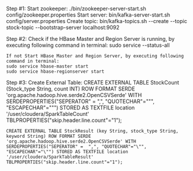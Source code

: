 Step #1:
Start zookeeper:
./bin/zookeeper-server-start.sh config/zookeeper.properties
Start server:
bin/kafka-server-start.sh config/server.properties
Create topic:
bin/kafka-topics.sh --create --topic stock-topic --bootstrap-server localhost:9092

Step #2:
	Check if the HBase Master and Region Server is running, by executing following command in terminal:
	sudo service --status-all

	If not Start HBase Master and Region Server, by executing following command in terminal:
	sudo service hbase-master start
	sudo service hbase-regionserver start

Step #3:
	Create External Table:
	CREATE EXTERNAL TABLE StockCount (Stock_type String, count INT) ROW FORMAT SERDE 'org.apache.hadoop.hive.serde2.OpenCSVSerde' WITH SERDEPROPERTIES("SEPERATOR" = ",", 	"QUOTECHAR"="\"", "ESCAPECHAR"="\"") STORED AS TEXTFILE location '/user/cloudera/SparkTableCount' TBLPROPERTIES("skip.header.line.count"="1");


	CREATE EXTERNAL TABLE StockResult (key String, stock_type String, keyword String) ROW FORMAT SERDE 'org.apache.hadoop.hive.serde2.OpenCSVSerde' WITH SERDEPROPERTIES("SEPERATOR" = 	",", "QUOTECHAR"="\"", "ESCAPECHAR"="\"") STORED AS TEXTFILE location '/user/cloudera/SparkTableResult' TBLPROPERTIES("skip.header.line.count"="1");
